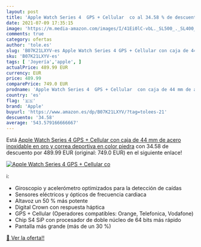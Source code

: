 ```yaml
---
layout: post
title: 'Apple Watch Series 4  GPS + Cellular  co al 34.58 % de descuento'
date: 2021-07-09 17:35:15
image: 'https://m.media-amazon.com/images/I/41Ei0lC-vbL._SL500_._SL400_.jpg'
comments: true
category: ofertas
author: 'tole.es'
slug: 'B07K21LXYV-es Apple Watch Series 4 GPS + Cellular con caja de 44 mm de...'
sku: 'B07K21LXYV-es'
tags: [ 'Joyería','apple', ]
actualPrice: 489.99 EUR
currency: EUR
price: 489.99
comparePrice: 749.0 EUR
prodname: 'Apple Watch Series 4  GPS + Cellular  con caja de 44 mm de acero inoxidable en oro y correa deportiva en color piedra'
country: 'es'
flag: '🇪🇸'
brand: 'Apple'
buyurl: 'https://www.amazon.es/dp/B07K21LXYV/?tag=tolees-21'
descuento: '34.58'
average: '543.579166666667'
---
```


Está [Apple Watch Series 4  GPS + Cellular  con caja de 44 mm de acero inoxidable en oro y correa deportiva en color piedra](https://www.amazon.es/dp/B07K21LXYV/?tag=tolees-21) con 34.58 de descuento por 489.99 EUR (original: 749.0 EUR) en el siguiente enlace!

[![Apple Watch Series 4  GPS + Cellular  co](https://m.media-amazon.com/images/I/41Ei0lC-vbL._SL500_._SL400_.jpg)](https://www.amazon.es/dp/B07K21LXYV/?tag=tolees-21)

ℹ️:

- Giroscopio y acelerómetro optimizados para la detección de caídas
- Sensores eléctricos y ópticos de frecuencia cardiaca
- Altavoz un 50 % más potente
- Digital Crown con respuesta háptica
- GPS + Cellular (Operadores compatibles: Orange, Telefonica, Vodafone)
- Chip S4 SiP con procesador de doble núcleo de 64 bits más rápido
- Pantalla más grande (más de un 30 %)

[🛒 Ver la oferta!!](https://www.amazon.es/dp/B07K21LXYV/?tag=tolees-21)
